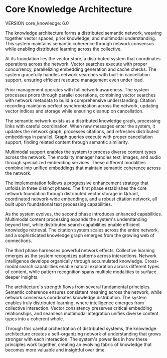 # Core Knowledge Architecture

VERSION core_knowledge: 6.0

The knowledge architecture forms a distributed semantic network, weaving together vector spaces, prior knowledge, and multimodal understanding. This system maintains semantic coherence through network consensus while enabling distributed learning across the collective.

At its foundation lies the vector store, a distributed system that coordinates operations across the network. Vector searches execute with proper concurrency, parallelizing embedding generation and cache checks. The system gracefully handles network searches with built-in cancellation support, ensuring efficient resource management even under load.

Prior management operates with full network awareness. The system processes priors through parallel operations, combining vector searches with network metadata to build a comprehensive understanding. Citation recording maintains perfect synchronization across the network, updating vector indices and storage while ensuring cleanup on cancellation.

The semantic network exists as a distributed knowledge graph, processing links with careful coordination. When new messages enter the system, it updates the network graph, processes citations, and refreshes distributed embeddings in parallel. Graph queries execute with proper cancellation support, finding related content through semantic similarity.

Multimodal support enables the system to process diverse content types across the network. The modality manager handles text, images, and audio through specialized embedding services. These different modalities combine into unified embeddings that maintain semantic coherence across the network.

The implementation follows a progressive enhancement strategy that unfolds in three distinct phases. The first phase establishes the core network foundation through distributed vector storage in Qdrant, coordinated network-wide embeddings, and a robust citation network, all built upon foundational text processing capabilities.

As the system evolves, the second phase introduces enhanced capabilities. Multimodal content processing expands the system's understanding beyond text, while distributed search capabilities enable efficient knowledge retrieval. The citation system scales across the entire network, and a sophisticated knowledge graph emerges from the growing web of connections.

The third phase harnesses powerful network effects. Collective learning emerges as the system recognizes patterns across interactions. Network intelligence develops organically through accumulated knowledge. Cross-modal search capabilities enable natural exploration across different types of content, while pattern recognition spans multiple modalities to surface deeper insights.

The architecture's strength flows from several fundamental principles. Semantic coherence ensures consistent meaning across the network, while network consensus coordinates knowledge distribution. The system enables truly distributed learning, where intelligence emerges from collective interaction. Vector consistency preserves critical embedding relationships, and seamless multimodal integration unifies diverse content types into a coherent whole.

Through this careful orchestration of distributed systems, the knowledge architecture creates a self-organizing network of understanding that grows stronger with each interaction. The system's power lies in how these principles work together, creating an evolving fabric of knowledge that becomes more valuable and insightful over time.
